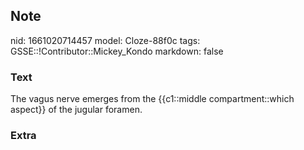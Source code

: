 ## Note
nid: 1661020714457
model: Cloze-88f0c
tags: GSSE::!Contributor::Mickey_Kondo
markdown: false

### Text
The vagus nerve emerges from the {{c1::middle compartment::which aspect}} of the jugular foramen.

### Extra

